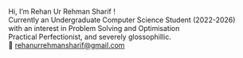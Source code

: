 Hi, I’m Rehan Ur Rehman Sharif ! <br>
Currently an Undergraduate Computer Science Student (2022-2026) <br>
with an interest in Problem Solving and Optimisation <br>
Practical Perfectionist, and severely glossophillic.<br>
📧 rehanurrehmansharif@gmail.com
 
<!---
Rehan-Ur-Rehman-Sharif/Rehan-Ur-Rehman-Sharif is a ✨ special ✨ repository because its `README.md` (this file) appears on your GitHub profile.
You can click the Preview link to take a look at your changes.
--->
